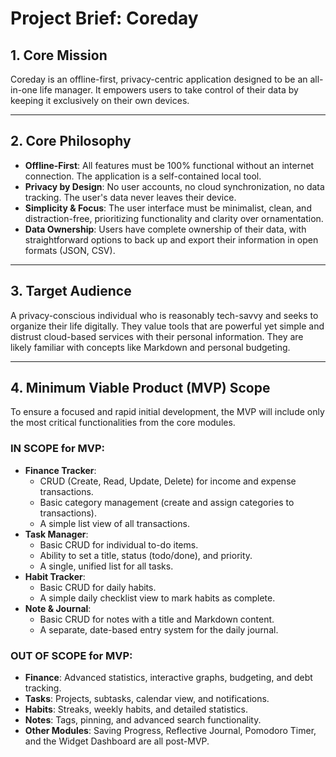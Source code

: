 # Project Brief: Coreday

## 1. Core Mission

Coreday is an offline-first, privacy-centric application designed to be an all-in-one life manager. It empowers users to take control of their data by keeping it exclusively on their own devices.

---

## 2. Core Philosophy

- **Offline-First**: All features must be 100% functional without an internet connection. The application is a self-contained local tool.
- **Privacy by Design**: No user accounts, no cloud synchronization, no data tracking. The user's data never leaves their device.
- **Simplicity & Focus**: The user interface must be minimalist, clean, and distraction-free, prioritizing functionality and clarity over ornamentation.
- **Data Ownership**: Users have complete ownership of their data, with straightforward options to back up and export their information in open formats (JSON, CSV).

---

## 3. Target Audience

A privacy-conscious individual who is reasonably tech-savvy and seeks to organize their life digitally. They value tools that are powerful yet simple and distrust cloud-based services with their personal information. They are likely familiar with concepts like Markdown and personal budgeting.

---

## 4. Minimum Viable Product (MVP) Scope

To ensure a focused and rapid initial development, the MVP will include only the most critical functionalities from the core modules.

### IN SCOPE for MVP:

- **Finance Tracker**:
  - CRUD (Create, Read, Update, Delete) for income and expense transactions.
  - Basic category management (create and assign categories to transactions).
  - A simple list view of all transactions.
- **Task Manager**:
  - Basic CRUD for individual to-do items.
  - Ability to set a title, status (todo/done), and priority.
  - A single, unified list for all tasks.
- **Habit Tracker**:
  - Basic CRUD for daily habits.
  - A simple daily checklist view to mark habits as complete.
- **Note & Journal**:
  - Basic CRUD for notes with a title and Markdown content.
  - A separate, date-based entry system for the daily journal.

### OUT OF SCOPE for MVP:

- **Finance**: Advanced statistics, interactive graphs, budgeting, and debt tracking.
- **Tasks**: Projects, subtasks, calendar view, and notifications.
- **Habits**: Streaks, weekly habits, and detailed statistics.
- **Notes**: Tags, pinning, and advanced search functionality.
- **Other Modules**: Saving Progress, Reflective Journal, Pomodoro Timer, and the Widget Dashboard are all post-MVP.
